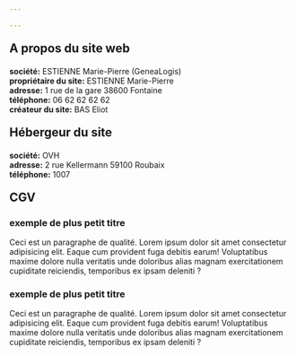 ```yaml
---

---
```


## A propos du site web
**société:** ESTIENNE Marie-Pierre (GeneaLogis)  
**propriétaire du site:** ESTIENNE Marie-Pierre  
**adresse:** 1 rue de la gare 38600 Fontaine  
**téléphone:** 06 62 62 62 62  
**créateur du site:** BAS Eliot  

## Hébergeur du site
**société:** OVH  
**adresse:** 2 rue Kellermann 59100 Roubaix  
**téléphone:** 1007  

## CGV

### exemple de plus petit titre
Ceci est un paragraphe de qualité.
Lorem ipsum dolor sit amet consectetur adipisicing elit. Eaque cum provident fuga debitis earum! Voluptatibus maxime dolore nulla veritatis unde doloribus alias magnam exercitationem cupiditate reiciendis, temporibus ex ipsam deleniti ?

### exemple de plus petit titre
Ceci est un paragraphe de qualité.
Lorem ipsum dolor sit amet consectetur adipisicing elit. Eaque cum provident fuga debitis earum! Voluptatibus maxime dolore nulla veritatis unde doloribus alias magnam exercitationem cupiditate reiciendis, temporibus ex ipsam deleniti ?

<style>
  p {
    margin: 10px 0;
  }
  h2 {
    margin: 20px 0;
  }
</style>